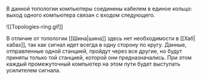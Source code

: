 В данной топологии компьютеры соединены кабелем в единое кольцо: выход одного компьютера связан с входом следующего.

![[Topologies-ring.gif]]

В отличие от топологии [[Шина|шина]] здесь нет необходимости в [[Хаб|хабах]], так как сигнал идет всегда в одну сторону по кругу. Данные, отправленные одной станцией, пройдут через все другие, но будут приняты только той станцией, которой они предназначались. При этом каждый промежуточный компьютер на этом пути будет выступать усилителем сигнала.
